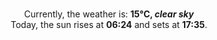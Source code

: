 <p  align="center"><br/>Currently, the weather is: <b> 15°C, <i>clear sky</i></b></br>Today, the sun rises at <b>06:24</b> and sets at <b>17:35</b>.</p>